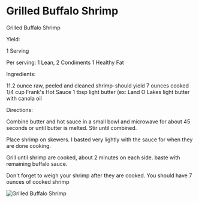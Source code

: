 # Grilled Buffalo Shrimp

Grilled Buffalo Shrimp

Yield:

1 Serving

Per serving:
1 Lean, 2 Condiments
1 Healthy Fat

Ingredients:

11.2 ounce raw, peeled and cleaned shrimp-should yield 7 ounces cooked
1/4 cup Frank's Hot Sauce
1 tbsp light butter (ex: Land O Lakes light butter with canola oil 

Directions:

Combine butter and hot sauce in a small bowl and microwave for about 45 seconds or until butter is melted. Stir until combined.

Place shrimp on skewers. I basted very lightly with the sauce for when they are done cooking.

Grill until shrimp are cooked, about 2 minutes on each side. baste with remaining buffalo sauce.

Don't forget to weigh your shrimp after they are cooked. You should have 7 ounces of cooked shrimp

![Grilled Buffalo Shrimp](images/Grilled%20Buffalo%20Shrimp.png)

